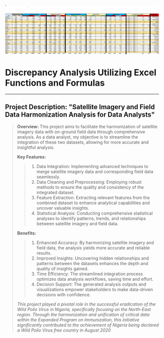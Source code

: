 .![analysis summary](https://github.com/yuenfu001/Descripancy-Analysis/blob/main/descripancy%20analysis.png)
# Discrepancy Analysis Utilizing Excel Functions and Formulas
___
## Project Description: "Satellite Imagery and Field Data Harmonization Analysis for Data Analysts"

>**Overview:**
>This project aims to facilitate the harmonization of satellite imagery data with on-ground field data through comprehensive analysis. 
>As a data analyst, my objective is to streamline the integration of these two datasets, allowing for more accurate and insightful analysis.
>
> **Key Features:**
>
>> 1. Data Integration: Implementing advanced techniques to merge satellite imagery data and corresponding field data seamlessly.
>> 2. Data Cleaning and Preprocessing: Employing robust methods to ensure the quality and consistency of the integrated dataset.
>> 3. Feature Extraction: Extracting relevant features from the combined dataset to enhance analytical capabilities and uncover valuable insights.
>> 4. Statistical Analysis: Conducting comprehensive statistical analyses to identify patterns, trends, and relationships between satellite imagery and field data.
>
>**Benefits:**
>
>> 1. Enhanced Accuracy: By harmonizing satellite imagery and field data, the analysis yields more accurate and reliable results.
>> 2. Improved Insights: Uncovering hidden relationships and patterns between the datasets enhances the depth and quality of insights gained.
>> 3. Time Efficiency: The streamlined integration process optimizes data analysis workflows, saving time and effort.
>> 4. Decision Support: The generated analysis outputs and visualizations empower stakeholders to make data-driven decisions with confidence.
>
>*This project played a pivotal role in the successful eradication of the Wild Polio Virus in Nigeria, specifically focusing on the North-East region. Through the harmonization and unification of critical data within the Expanded Program on Immunization, this initiative significantly contributed to the achievement of Nigeria being declared a Wild Polio Virus free country in August 2020*


